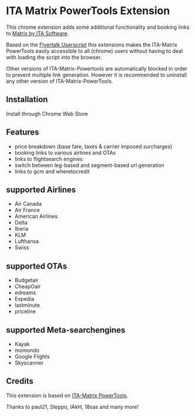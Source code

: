 # ITA Matrix PowerTools Extension

This chrome extension adds some additional functionality and booking links to [Matrix by ITA Software](https://matrix.itasoftware.com/).

Based on the [Flyertalk Userscript](https://www.flyertalk.com/forum/travel-tools/1623427-ita-matrix-powertools-userscript-orbitz-dl-ua-aa-ba-cz-ib-la-lh-lx-tk.html) this extensions makes the ITA-Matrix PowerTools easily accessible to all (chrome) users without having to deal with loading the script into the browser.

Other versions of ITA-Matrix-Powertools are automatically blocked in order to prevent multiple link generation. However it is recommended to uninstall any other version of ITA-Matrix-PowerTools.

## Installation

Install through Chrome Web Store

## Features

- price breakdown (base fare, taxes & carrier imposed surcharges)
- booking links to various airlines and OTAs
- links to flightsearch engines
- switch between leg-based and segment-based url generation
- links to gcm and wheretocredit

## supported Airlines

- Air Canada
- Air France
- American Airlines
- Delta
- Iberia
- KLM
- Lufthansa
- Swiss

## supported OTAs

- Budgetair
- CheapOair
- edreams
- Expedia
- lastminute
- priceline

## supported Meta-searchengines

- Kayak
- momondo
- Google Flights
- Skyscanner

## Credits

This extension is based on [ITA-Matrix PowerTools](https://github.com/SteppoFF/ita-matrix-powertools).

Thanks to paul21, Steppo, IAkH, 18sas and many more!
